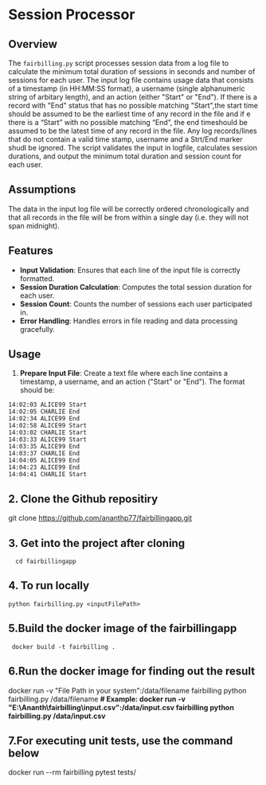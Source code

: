 # Session Processor

## Overview

The `fairbilling.py` script processes session data from a log file to calculate the minimum total duration of sessions in seconds and number of sessions for each user. The input log file contains usage data that consists of a timestamp (in HH:MM:SS format), a username (single alphanumeric string of arbitary length), and an action (either "Start" or "End"). If there is a record with "End" status that has no possible matching "Start",the start time should be assumed to be the earliest time of any record in the file and if e there is a “Start” with no possible matching “End”, the end timeshould be assumed to be the latest time of any record in the file. Any log records/lines that do not contain a valid time stamp, username and a Strt/End marker shudl be ignored. The script validates the input in logfile, calculates session durations, and output the minimum total duration and session count for each user.

## Assumptions
The data in the input log file will be correctly ordered chronologically and that all records in the file will be from within a single day (i.e. they will not span midnight).

## Features

- **Input Validation**: Ensures that each line of the input file is correctly formatted.
- **Session Duration Calculation**: Computes the total session duration for each user.
- **Session Count**: Counts the number of sessions each user participated in.
- **Error Handling**: Handles errors in file reading and data processing gracefully.

## Usage

1. **Prepare Input File**: Create a text file where each line contains a timestamp, a username, and an action ("Start" or "End"). The format should be:
```
14:02:03 ALICE99 Start 
14:02:05 CHARLIE End 
14:02:34 ALICE99 End 
14:02:58 ALICE99 Start 
14:03:02 CHARLIE Start 
14:03:33 ALICE99 Start 
14:03:35 ALICE99 End 
14:03:37 CHARLIE End 
14:04:05 ALICE99 End 
14:04:23 ALICE99 End 
14:04:41 CHARLIE Start
```
## 2. Clone the Github repositiry
   git clone https://github.com/ananthp77/fairbillingapp.git

## 3. Get into the project after cloning
      cd fairbillingapp

## 4. To run locally
    python fairbilling.py <inputFilePath>

## 5.Build the docker image of the fairbillingapp 
     docker build -t fairbilling .

## 6.Run the docker image for finding out the result 
 docker run -v "File Path in your system":/data/filename fairbilling python fairbilling.py /data/filename 
**# Example: docker run -v "E:\Ananth\fairbilling\input.csv":/data/input.csv fairbilling python fairbilling.py /data/input.csv**

## 7.For executing unit tests, use the command below
docker run --rm fairbilling pytest tests/
